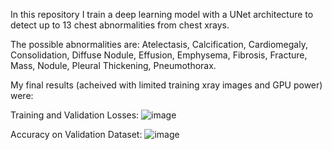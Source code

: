 In this repository I train a deep learning model with a UNet architecture to detect up to 13 chest abnormalities from chest xrays.

The possible abnormalities are: Atelectasis, Calcification, Cardiomegaly, Consolidation, Diffuse Nodule, Effusion, Emphysema, Fibrosis, Fracture, Mass, Nodule, Pleural Thickening, Pneumothorax.




My final results (acheived with limited training xray images and GPU power) were:

Training and Validation Losses:
![image](https://github.com/petercall/ChestXRay/assets/106123313/cc73f1dd-090c-4498-b450-c6829034efdf)


Accuracy on Validation Dataset:
![image](https://github.com/petercall/ChestXRay/assets/106123313/a7711ba5-f880-4749-bbb5-715c5679d2e9)





